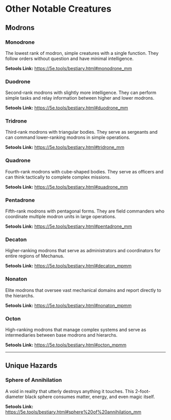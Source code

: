 # Other Notable Creatures

## Modrons

### Monodrone
The lowest rank of modron, simple creatures with a single function. They follow orders without question and have minimal intelligence.

**5etools Link:** https://5e.tools/bestiary.html#monodrone_mm

### Duodrone
Second-rank modrons with slightly more intelligence. They can perform simple tasks and relay information between higher and lower modrons.

**5etools Link:** https://5e.tools/bestiary.html#duodrone_mm

### Tridrone
Third-rank modrons with triangular bodies. They serve as sergeants and can command lower-ranking modrons in simple operations.

**5etools Link:** https://5e.tools/bestiary.html#tridrone_mm

### Quadrone
Fourth-rank modrons with cube-shaped bodies. They serve as officers and can think tactically to complete complex missions.

**5etools Link:** https://5e.tools/bestiary.html#quadrone_mm

### Pentadrone
Fifth-rank modrons with pentagonal forms. They are field commanders who coordinate multiple modron units in large operations.

**5etools Link:** https://5e.tools/bestiary.html#pentadrone_mm

### Decaton
Higher-ranking modrons that serve as administrators and coordinators for entire regions of Mechanus.

**5etools Link:** https://5e.tools/bestiary.html#decaton_mpmm

### Nonaton
Elite modrons that oversee vast mechanical domains and report directly to the hierarchs.

**5etools Link:** https://5e.tools/bestiary.html#nonaton_mpmm

### Octon
High-ranking modrons that manage complex systems and serve as intermediaries between base modrons and hierarchs.

**5etools Link:** https://5e.tools/bestiary.html#octon_mpmm

---

## Unique Hazards

### Sphere of Annihilation
A void in reality that utterly destroys anything it touches. This 2-foot-diameter black sphere consumes matter, energy, and even magic itself.

**5etools Link:** https://5e.tools/bestiary.html#sphere%20of%20annihilation_mm